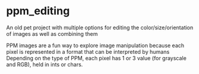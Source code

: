 # ppm_editing
An old pet project with multiple options for editing the color/size/orientation of images as well as combining them

PPM images are a fun way to explore image manipulation because each pixel is represented in a format that can be interpreted
by humans
Depending on the type of PPM, each pixel has 1 or 3 value (for grayscale and RGB), held in ints or chars.
